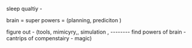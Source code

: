 sleep qualtiy - 


brain = super powers = (planning, prediciton )



figure out - (tools, mimicyry,, simulation , -------- find powers of brain - cantrips of compenstairy - magic)